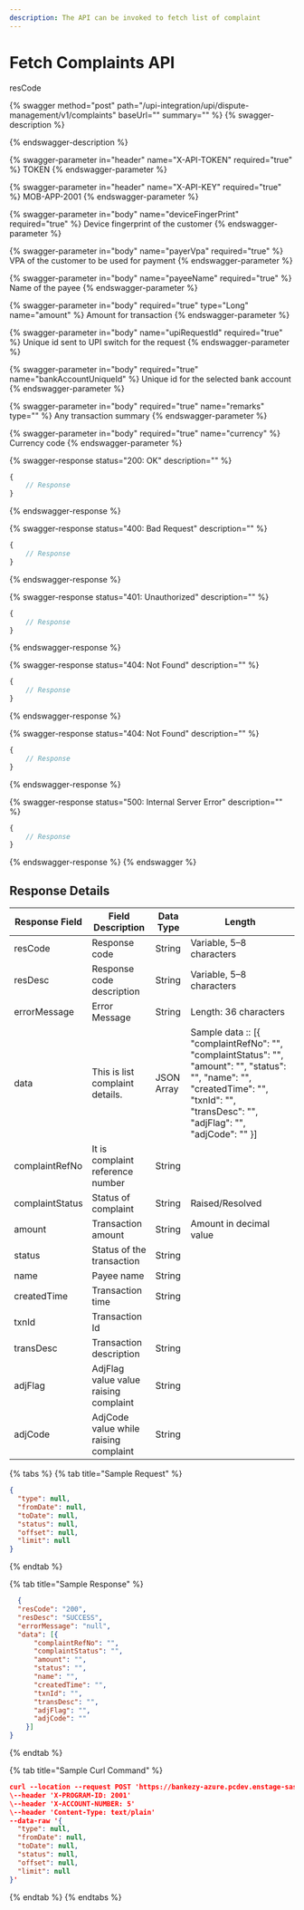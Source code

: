 ```yaml
---
description: The API can be invoked to fetch list of complaint
---
```


# Fetch Complaints API

resCode

{% swagger method="post" path="/upi-integration/upi/dispute-management/v1/complaints" baseUrl="" summary="" %}
{% swagger-description %}

{% endswagger-description %}

{% swagger-parameter in="header" name="X-API-TOKEN" required="true" %}
TOKEN
{% endswagger-parameter %}

{% swagger-parameter in="header" name="X-API-KEY" required="true" %}
MOB-APP-2001
{% endswagger-parameter %}

{% swagger-parameter in="body" name="deviceFingerPrint" required="true" %}
Device fingerprint of the customer
{% endswagger-parameter %}

{% swagger-parameter in="body" name="payerVpa" required="true" %}
VPA of the customer to be used for payment
{% endswagger-parameter %}

{% swagger-parameter in="body" name="payeeName" required="true" %}
Name of the payee
{% endswagger-parameter %}

{% swagger-parameter in="body" required="true" type="Long" name="amount" %}
Amount for transaction
{% endswagger-parameter %}

{% swagger-parameter in="body" name="upiRequestId" required="true" %}
Unique id sent to UPI switch for the request
{% endswagger-parameter %}

{% swagger-parameter in="body" required="true" name="bankAccountUniqueId" %}
Unique id for the selected bank account
{% endswagger-parameter %}

{% swagger-parameter in="body" required="true" name="remarks" type="" %}
Any transaction summary
{% endswagger-parameter %}

{% swagger-parameter in="body" required="true" name="currency" %}
Currency code
{% endswagger-parameter %}

{% swagger-response status="200: OK" description="" %}
```javascript
{
    // Response
}
```
{% endswagger-response %}

{% swagger-response status="400: Bad Request" description="" %}
```javascript
{
    // Response
}
```
{% endswagger-response %}

{% swagger-response status="401: Unauthorized" description="" %}
```javascript
{
    // Response
}
```
{% endswagger-response %}

{% swagger-response status="404: Not Found" description="" %}
```javascript
{
    // Response
}
```
{% endswagger-response %}

{% swagger-response status="404: Not Found" description="" %}
```javascript
{
    // Response
}
```
{% endswagger-response %}

{% swagger-response status="500: Internal Server Error" description="" %}
```javascript
{
    // Response
}
```
{% endswagger-response %}
{% endswagger %}

## Response Details

| Response Field  | Field Description                     | Data Type   | Length                                                                                                                                                                                   |
| --------------- | ------------------------------------- | ----------- | ---------------------------------------------------------------------------------------------------------------------------------------------------------------------------------------- |
| resCode         | Response code                         | String      | Variable, 5–8 characters                                                                                                                                                                 |
| resDesc         | Response code description             | String      | Variable, 5–8 characters                                                                                                                                                                 |
| errorMessage    | Error Message                         | String      | Length: 36 characters                                                                                                                                                                    |
| data            | This is list complaint details.       | JSON Array  | Sample data :: \[{ "complaintRefNo": "", "complaintStatus": "", "amount": "", "status": "", "name": "", "createdTime": "", "txnId": "", "transDesc": "", "adjFlag": "", "adjCode": "" }] |
| complaintRefNo  | It is complaint reference number      | String      |                                                                                                                                                                                          |
| complaintStatus | Status of complaint                   | String      | Raised/Resolved                                                                                                                                                                          |
| amount          | Transaction amount                    | String      | Amount in decimal value                                                                                                                                                                  |
| status          | Status of the transaction             | String      |                                                                                                                                                                                          |
| name            | Payee name                            | String      |                                                                                                                                                                                          |
| createdTime     | Transaction time                      | String      |                                                                                                                                                                                          |
| txnId           | Transaction Id                        |             |                                                                                                                                                                                          |
| transDesc       | Transaction description               | String      |                                                                                                                                                                                          |
| adjFlag         | AdjFlag value value raising complaint | String      |                                                                                                                                                                                          |
| adjCode         | AdjCode value while raising complaint | String      |                                                                                                                                                                                          |

{% tabs %}
{% tab title="Sample Request" %}
```json
{
  "type": null,
  "fromDate": null,
  "toDate": null,
  "status": null,
  "offset": null,
  "limit": null
}
```
{% endtab %}

{% tab title="Sample Response" %}
```json
  {
  "resCode": "200",
  "resDesc": "SUCCESS",
  "errorMessage": "null",
  "data": [{
      "complaintRefNo": "",
      "complaintStatus": "",
      "amount": "",
      "status": "",
      "name": "",
      "createdTime": "",
      "txnId": "",
      "transDesc": "",
      "adjFlag": "",
      "adjCode": ""
    }]
}
```
{% endtab %}

{% tab title="Sample Curl Command" %}
```json
curl --location --request POST 'https://bankezy-azure.pcdev.enstage-sas.com/upi-integration/upi/dispute-management/v1/complaints' \
\--header 'X-PROGRAM-ID: 2001'
\--header 'X-ACCOUNT-NUMBER: 5'
\--header 'Content-Type: text/plain'
--data-raw '{
  "type": null,
  "fromDate": null,
  "toDate": null,
  "status": null,
  "offset": null,
  "limit": null
}'
```
{% endtab %}
{% endtabs %}
